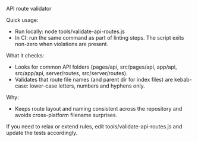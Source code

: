 API route validator

Quick usage:

- Run locally: node tools/validate-api-routes.js
- In CI: run the same command as part of linting steps. The script exits non-zero when violations are present.

What it checks:

- Looks for common API folders (pages/api, src/pages/api, app/api, src/app/api, server/routes, src/server/routes).
- Validates that route file names (and parent dir for index files) are kebab-case: lower-case letters, numbers and hyphens only.

Why:

- Keeps route layout and naming consistent across the repository and avoids cross-platform filename surprises.

If you need to relax or extend rules, edit tools/validate-api-routes.js and update the tests accordingly.
